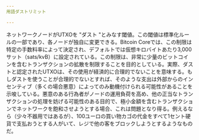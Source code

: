```yaml
---
用語ダストリミット

---
```

ネットワークノードがUTXOを "ダスト "とみなす閾値。この閾値は標準化ルールの一部であり、各ノードが独自に変更できる。Bitcoin Coreでは、この制限は特定の手数料率によって決定され、デフォルトでは仮想キロバイトあたり3,000サット（sats/kvB）に設定されている。この制限は、非常に少量のビットコインを含むトランザクションの拡散を制限することを目的としている。実際、ダストと認定されたUTXOは、その使用が経済的に合理的でないことを意味する。もしダストを使うことが合理的でないとすれば、そのような支出は外部からのインセンティブ（多くの場合悪意）によってのみ動機付けられる可能性があることを示唆している。悪意のある行為者がノードの運用負荷を高め、他の正当なトランザクションの処理を妨げる可能性のある目的で、極小金額を含むトランザクションでネットワークを飽和させようとする場合、これは問題となり得る。例えるなら（少々不器用ではあるが）、100ユーロの買い物カゴの代金をすべて1セント硬貨で支払おうとする人がいて、レジで他の客をブロックしようとするようなものだ。